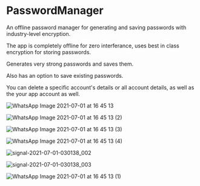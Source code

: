 # PasswordManager

An offline password manager for generating and saving passwords with industry-level encryption.


The app is completely offline for zero interferance, uses best in class encryption for storing passwords.

Generates very strong passwords and saves them. 

Also has an option to save existing passwords.

You can delete a specific account's details or all account details, as well as the your app account as well.

![WhatsApp Image 2021-07-01 at 16 45 13](https://user-images.githubusercontent.com/47075510/124116493-9e3ce680-da8c-11eb-89ef-6a42a2a5e7d8.jpeg)


![WhatsApp Image 2021-07-01 at 16 45 13 (2)](https://user-images.githubusercontent.com/47075510/124116487-9d0bb980-da8c-11eb-8f6b-287cec2e2e98.jpeg)

![WhatsApp Image 2021-07-01 at 16 45 13 (3)](https://user-images.githubusercontent.com/47075510/124116489-9da45000-da8c-11eb-9371-d2a0e5537fc5.jpeg)

![WhatsApp Image 2021-07-01 at 16 45 13 (4)](https://user-images.githubusercontent.com/47075510/124116492-9e3ce680-da8c-11eb-83b9-742fc16df8ab.jpeg)


![signal-2021-07-01-030138_002](https://user-images.githubusercontent.com/47075510/124116474-9b41f600-da8c-11eb-87cb-f35f8fa94ba7.jpeg)

![signal-2021-07-01-030138_003](https://user-images.githubusercontent.com/47075510/124116482-9c732300-da8c-11eb-93c1-e37cee960379.jpeg)

![WhatsApp Image 2021-07-01 at 16 45 13 (1)](https://user-images.githubusercontent.com/47075510/124116485-9d0bb980-da8c-11eb-8368-fa8c3a94a5fa.jpeg)

